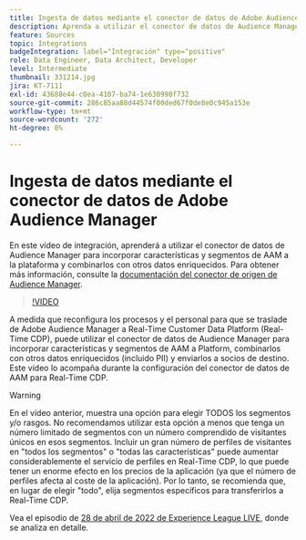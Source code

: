 ```yaml
---
title: Ingesta de datos mediante el conector de datos de Adobe Audience Manager
description: Aprenda a utilizar el conector de datos de Audience Manager para incorporar características y segmentos de AAM a Platform y combinarlos con otros datos enriquecidos.
feature: Sources
topic: Integrations
badgeIntegration: label="Integración" type="positive"
role: Data Engineer, Data Architect, Developer
level: Intermediate
thumbnail: 331214.jpg
jira: KT-7111
exl-id: 43688e44-c0ea-4107-ba74-1e630990f732
source-git-commit: 286c85aa88d44574f00ded67f0de8e0c945a153e
workflow-type: tm+mt
source-wordcount: '272'
ht-degree: 0%

---
```


# Ingesta de datos mediante el conector de datos de Adobe Audience Manager

En este vídeo de integración, aprenderá a utilizar el conector de datos de Audience Manager para incorporar características y segmentos de AAM a la plataforma y combinarlos con otros datos enriquecidos. Para obtener más información, consulte la [documentación del conector de origen de Audience Manager](https://experienceleague.adobe.com/docs/experience-platform/sources/connectors/adobe-applications/audience-manager.html).

>[!VIDEO](https://video.tv.adobe.com/v/331214/?learn=on&enablevpops)

A medida que reconfigura los procesos y el personal para que se traslade de Adobe Audience Manager a Real-Time Customer Data Platform (Real-Time CDP), puede utilizar el conector de datos de Audience Manager para incorporar características y segmentos de AAM a Platform, combinarlos con otros datos enriquecidos (incluido PII) y enviarlos a socios de destino. Este vídeo lo acompaña durante la configuración del conector de datos de AAM para Real-Time CDP.

>[!WARNING]
>
>En el vídeo anterior, muestra una opción para elegir TODOS los segmentos y/o rasgos. No recomendamos utilizar esta opción a menos que tenga un número limitado de segmentos con un número comprendido de visitantes únicos en esos segmentos. Incluir un gran número de perfiles de visitantes en &quot;todos los segmentos&quot; o &quot;todas las características&quot; puede aumentar considerablemente el servicio de perfiles en Real-Time CDP, lo que puede tener un enorme efecto en los precios de la aplicación (ya que el número de perfiles afecta al coste de la aplicación). Por lo tanto, se recomienda que, en lugar de elegir &quot;todo&quot;, elija segmentos específicos para transferirlos a Real-Time CDP.
>
>Vea el episodio de [28 de abril de 2022 de Experience League LIVE](https://experienceleague.adobe.com/docs/experience-league-live-events/events/episodes/exl-live-episode-04-28-22.html), donde se analiza en detalle.
